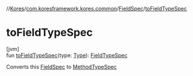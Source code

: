 //[Kores](../../../index.md)/[com.koresframework.kores.common](../index.md)/[FieldSpec](index.md)/[toFieldTypeSpec](to-field-type-spec.md)

# toFieldTypeSpec

[jvm]\
fun [toFieldTypeSpec](to-field-type-spec.md)(type: [Type](https://docs.oracle.com/javase/8/docs/api/java/lang/reflect/Type.html)): [FieldTypeSpec](../-field-type-spec/index.md)

Converts this [FieldSpec](index.md) to [MethodTypeSpec](../-method-type-spec/index.md)
